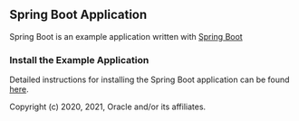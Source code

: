 ## Spring Boot Application

Spring Boot is an example application written with [Spring Boot](https://spring.io/guides/gs/spring-boot/)

### Install the Example Application

Detailed instructions for installing the Spring Boot application can be found [here](https://verrazzano.io/docs/samples/spring-boot/).

Copyright (c) 2020, 2021, Oracle and/or its affiliates.
